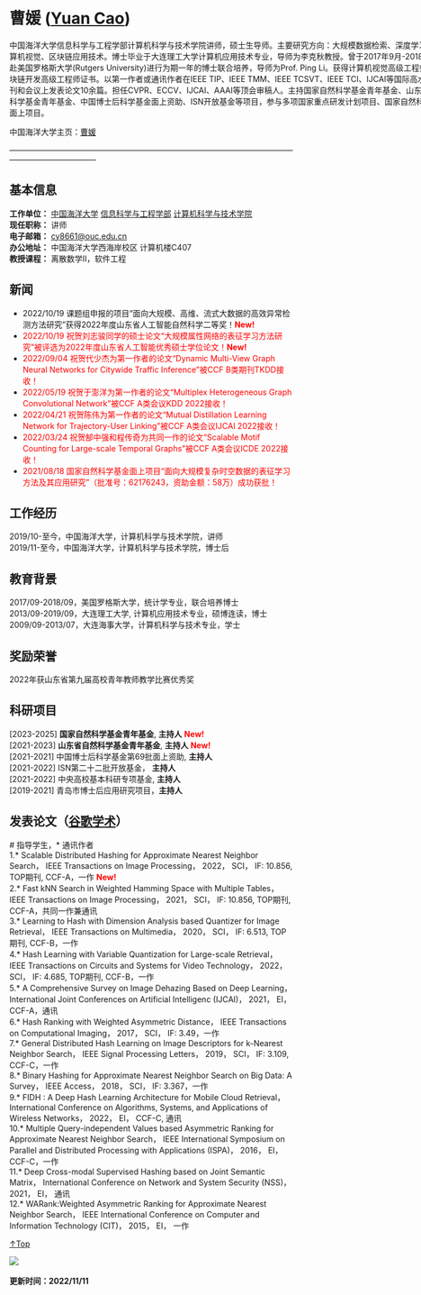 <span id = "Top"> </span>
# 曹媛 (<a href="/index.md">Yuan Cao</a>)  

<p style="width:970px;">
    <img src="/caoyuan.jpg" align="right" width="180" hspace="5" vspace="5">
    中国海洋大学信息科学与工程学部计算机科学与技术学院讲师，硕士生导师。主要研究方向：大规模数据检索、深度学习、计算机视觉、区块链应用技术。博士毕业于大连理工大学计算机应用技术专业，导师为李克秋教授。曾于2017年9月-2018年9月赴美国罗格斯大学(Rutgers University)进行为期一年的博士联合培养，导师为Prof. Ping Li。获得计算机视觉高级工程师和区块链开发高级工程师证书。以第一作者或通讯作者在IEEE TIP、IEEE TMM、IEEE TCSVT、IEEE TCI、IJCAI等国际高水平期刊和会议上发表论文10余篇。担任CVPR、ECCV、IJCAI、AAAI等顶会审稿人。主持国家自然科学基金青年基金、山东省自然科学基金青年基金、中国博士后科学基金面上资助、ISN开放基金等项目，参与多项国家重点研发计划项目、国家自然科学基金面上项目。
</p>
中国海洋大学主页：<a href="https://it.ouc.edu.cn/cy2/main.htm">曹媛</a>

———————————————————————————————————————————————

## 基本信息
**工作单位：** <a href="http://www.ouc.edu.cn/">中国海洋大学</a> <a href="http://it.ouc.edu.cn/main.htm">信息科学与工程学部</a> <a href="https://it.ouc.edu.cn/cs/main.htm">计算机科学与技术学院</a>  
**现任职称：** 讲师   
**电子邮箱：** cy8661@ouc.edu.cn  
**办公地址：** 中国海洋大学西海岸校区 计算机楼C407  
**教授课程：** 离散数学Ⅱ，软件工程

## 新闻
+ 2022/10/19 课题组申报的项目“面向大规模、高维、流式大数据的高效异常检测方法研究”获得2022年度山东省人工智能自然科学二等奖！<span style="color:red;">**New!**</span>
+ <span style="color:red;">2022/10/19 祝贺刘志骏同学的硕士论文“大规模属性网络的表征学习方法研究”被评选为2022年度山东省人工智能优秀硕士学位论文！**New!**</span>
+ <span style="color:red;">2022/09/04 祝贺代少杰为第一作者的论文“Dynamic Multi-View Graph Neural Networks for Citywide Traffic Inference”被CCF B类期刊TKDD接收！</span>
+ <span style="color:red;">2022/05/19 祝贺于澎洋为第一作者的论文“Multiplex Heterogeneous Graph Convolutional Network”被CCF A类会议KDD 2022接收！</span>
+ <span style="color:red;">2022/04/21 祝贺陈伟为第一作者的论文“Mutual Distillation Learning Network for Trajectory-User Linking”被CCF A类会议IJCAI 2022接收！</span>
+ <span style="color:red;">2022/03/24 祝贺郜中强和程传奇为共同一作的论文“Scalable Motif Counting for Large-scale Temporal Graphs”被CCF A类会议ICDE 2022接收！</span>
+ <span style="color:red;">2021/08/18 国家自然科学基金面上项目“面向大规模复杂时空数据的表征学习方法及其应用研究”（批准号：62176243，资助金额：58万）成功获批！</span>

## 工作经历
2019/10-至今，中国海洋大学，计算机科学与技术学院，讲师  
2019/11-至今，中国海洋大学，计算机科学与技术学院，博士后  

## 教育背景
2017/09-2018/09，美国罗格斯大学，统计学专业，联合培养博士  
2013/09-2019/09，大连理工大学, 计算机应用技术专业，硕博连读，博士  
2009/09-2013/07，大连海事大学，计算机科学与技术专业，学士  

## 奖励荣誉
2022年获山东省第九届高校青年教师教学比赛优秀奖   


## 科研项目
[2023-2025] **国家自然科学基金青年基金**, **主持人** <span style="color:red;">**New!**</span>    
[2021-2023] **山东省自然科学基金青年基金**, **主持人** <span style="color:red;">**New!**</span>    
[2021-2021] 中国博士后科学基金第69批面上资助, **主持人**  
[2021-2022] ISN第二十二批开放基金， **主持人**  
[2021-2022] 中央高校基本科研专项基金, **主持人**  
[2019-2021] 青岛市博士后应用研究项目，**主持人** 


## 发表论文（<a href="#">谷歌学术</a>） 
\# 指导学生，\* 通讯作者   
1.* Scalable Distributed Hashing for Approximate Nearest Neighbor Search， IEEE Transactions on Image Processing， 2022， SCI， IF: 10.856, TOP期刊, CCF-A，一作  <span style="color:red;">**New!**</span>   
2.* Fast kNN Search in Weighted Hamming Space with Multiple Tables， IEEE Transactions on Image Processing， 2021， SCI， IF: 10.856, TOP期刊, CCF-A，共同一作兼通讯   
3.* Learning to Hash with Dimension Analysis based Quantizer for Image Retrieval， IEEE Transactions on Multimedia， 2020， SCI， IF: 6.513, TOP期刊, CCF-B，一作   
4.* Hash Learning with Variable Quantization for Large-scale Retrieval， IEEE Transactions on Circuits and Systems for Video Technology， 2022， SCI， IF: 4.685, TOP期刊, CCF-B，一作   
5.* A Comprehensive Survey on Image Dehazing Based on Deep Learning， International Joint Conferences on Artificial Intelligenc (IJCAI)， 2021， EI， CCF-A，通讯   
6.* Hash Ranking with Weighted Asymmetric Distance， IEEE Transactions on Computational Imaging， 2017， SCI， IF: 3.49，一作   
7.* General Distributed Hash Learning on Image Descriptors for k-Nearest Neighbor Search， IEEE Signal Processing Letters， 2019， SCI， IF: 3.109, CCF-C，一作   
8.* Binary Hashing for Approximate Nearest Neighbor Search on Big Data: A Survey， IEEE Access， 2018， SCI， IF: 3.367，一作     
9.* FIDH : A Deep Hash Learning Architecture for Mobile Cloud Retrieval， International Conference on Algorithms, Systems, and Applications of Wireless Networks， 2022， EI， CCF-C, 通讯         
10.* Multiple Query-independent Values based Asymmetric Ranking for Approximate Nearest Neighbor Search， IEEE International Symposium on Parallel and Distributed Processing with Applications (ISPA)， 2016， EI， CCF-C，一作   
11.* Deep Cross-modal Supervised Hashing based on Joint Semantic Matrix， International Conference on Network and System Security (NSS)， 2021， EI， 通讯     
12.* WARank:Weighted Asymmetric Ranking for Approximate Nearest Neighbor Search， IEEE International Conference on Computer and Information Technology (CIT)， 2015， EI， 一作    

[↑Top](#Top)

<a href="https://clustrmaps.com/site/1bf9f"  title="Visit tracker"><img src="//www.clustrmaps.com/map_v2.png?d=YgAX7EI4VQTaUhsp2h3xKcH7hPOD2pUDVXgafAsrXTE&cl=ffffff" /></a>

**更新时间：2022/11/11**
